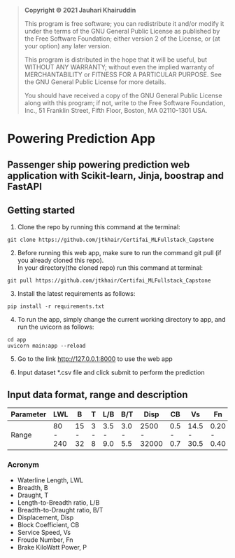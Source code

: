 >**Copyright &copy; 2021 Jauhari Khairuddin**<br>
>
>This program is free software; you can redistribute it and/or modify
    it under the terms of the GNU General Public License as published by
    the Free Software Foundation; either version 2 of the License, or
    (at your option) any later version.
> 
>This program is distributed in the hope that it will be useful,
    but WITHOUT ANY WARRANTY; without even the implied warranty of
    MERCHANTABILITY or FITNESS FOR A PARTICULAR PURPOSE.  See the
    GNU General Public License for more details.
> 
>    You should have received a copy of the GNU General Public License along
    with this program; if not, write to the Free Software Foundation, Inc.,
    51 Franklin Street, Fifth Floor, Boston, MA 02110-1301 USA.<br>

# Powering Prediction App

## Passenger ship powering prediction web application with Scikit-learn, Jinja, boostrap and  FastAPI


## Getting started
1. Clone the repo by running this command at the terminal:

```
git clone https://github.com/jtkhair/Certifai_MLFullstack_Capstone
```


2. Before running this web app, make sure to run the command git pull (if you already cloned this repo). <br/>
In your directory(the cloned repo) run this command at terminal:
```
git pull https://github.com/jtkhair/Certifai_MLFullstack_Capstone
```

3. Install the latest requirements as follows:
```
pip install -r requirements.txt
```

4. To run the app, simply change the current working directory to app, and run the uvicorn as follows:
```
cd app
uvicorn main:app --reload
```

5. Go to the link http://127.0.0.1:8000 to use the web app

6. Input dataset *.csv file and click submit to perform the prediction

## Input data format, range and description

Parameter | LWL | B | T | L/B | B/T | Disp | CB |Vs | Fn | P | 
--- | --- | --- | --- |--- |--- |--- |--- |--- |--- |--- |
Range | 80 - 240 | 15 - 32 | 3 - 8 | 3.5 - 9.0 | 3.0 - 5.5 | 2500 - 32000 | 0.5 - 0.7 | 14.5 - 30.5 | 0.20 - 0.40 | 3000 - 70000 | 

### Acronym
- Waterline Length, LWL
- Breadth, B
- Draught, T
- Length-to-Breadth ratio, L/B
- Breadth-to-Draught ratio, B/T
- Displacement, Disp
- Block Coefficient, CB
- Service Speed, Vs
- Froude Number, Fn
- Brake KiloWatt Power, P
